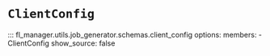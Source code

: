 # `ClientConfig`

::: fl_manager.utils.job_generator.schemas.client_config
    options:
      members:
      - ClientConfig
      show_source: false
